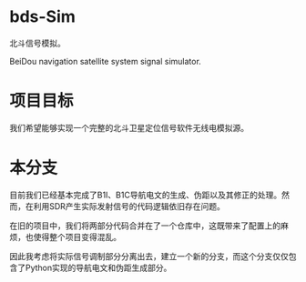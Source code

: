 # bds-Sim
北斗信号模拟。

BeiDou navigation satellite system signal simulator.

# 项目目标

我们希望能够实现一个完整的北斗卫星定位信号软件无线电模拟源。

# 本分支

目前我们已经基本完成了B1I、B1C导航电文的生成、伪距以及其修正的处理。然而，在利用SDR产生实际发射信号的代码逻辑依旧存在问题。

在旧的项目中，我们将两部分代码合并在了一个仓库中，这既带来了配置上的麻烦，也使得整个项目变得混乱。

因此我考虑将实际信号调制部分分离出去，建立一个新的分支，而这个分支仅仅包含了Python实现的导航电文和伪距生成部分。
